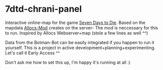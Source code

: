 # 7dtd-chrani-panel
Interactive online-map for the game [Seven Days to Die](http://7daystodie.com).
Based on the mapdata [Allocs-Mod](https://7daystodie.com/forums/showthread.php?12837-Improvements-for-the-dedicated-server) creates on the server- The mod is neccessary for this to run.
Inspired by Allocs Webserver+map (stole a few lines as well ^^)

Data from the Botman-Bot can be easily integrated if you happen to run it yourself.
This is a project in active development+planning+experimenting. Let's call it Early Access ^^

Don't ask me how to set this up, I'm happy it's running at all :)
